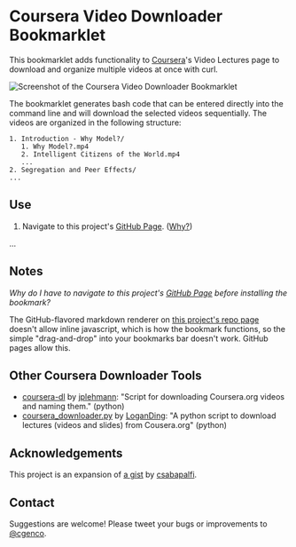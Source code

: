 # Coursera Video Downloader Bookmarklet

This bookmarklet adds functionality to [Coursera](http://coursera.org)'s Video Lectures page to download and organize multiple videos at once with curl.

 ![Screenshot of the Coursera Video Downloader Bookmarklet](https://github.com/christiangenco/Coursera-Video-Downloader-Bookmarklet/raw/master/screenshots/coursera_videos_after_bookmarklet.png)

The bookmarklet generates bash code that can be entered directly into the command line and will download the selected videos sequentially. The videos are organized in the following structure:

    1. Introduction - Why Model?/
       1. Why Model?.mp4
       2. Intelligent Citizens of the World.mp4
       ...
    2. Segregation and Peer Effects/
    ...

## Use

1. <span id="step1" class="">Navigate to this project's [GitHub Page](http://shivanker.github.com/Coursera-Video-Downloader-Bookmarklet#step2). ([Why?](#why_github_pages))</span>

...

## Notes

<a name="why_github_pages"></a>*Why do I have to navigate to this project's [GitHub Page](http://shivanker.github.com/Coursera-Video-Downloader-Bookmarklet) before installing the bookmark?*

The  GitHub-flavored markdown renderer on [this project's repo page](https://github.com/christiangenco/Coursera-Video-Downloader-Bookmarklet) doesn't allow inline javascript, which is how the bookmark functions, so the simple "drag-and-drop" into your bookmarks bar doesn't work. GitHub pages allow this.

## Other Coursera Downloader Tools

* [coursera-dl](https://github.com/jplehmann/coursera) by [jplehmann](https://github.com/jplehmann): "Script for downloading Coursera.org videos and naming them." (python)
* [coursera_downloader.py](https://github.com/LoganDing/Coursera.org-Downloader) by [LoganDing](https://github.com/LoganDing/): "A python script to download lectures (videos and slides) from Cousera.org" (python)

## Acknowledgements

This project is an expansion of [a gist](https://gist.github.com/1989008) by [csabapalfi](https://gist.github.com/csabapalfi).

## Contact

Suggestions are welcome! Please tweet your bugs or improvements to [@cgenco](http://twitter.com/cgenco).